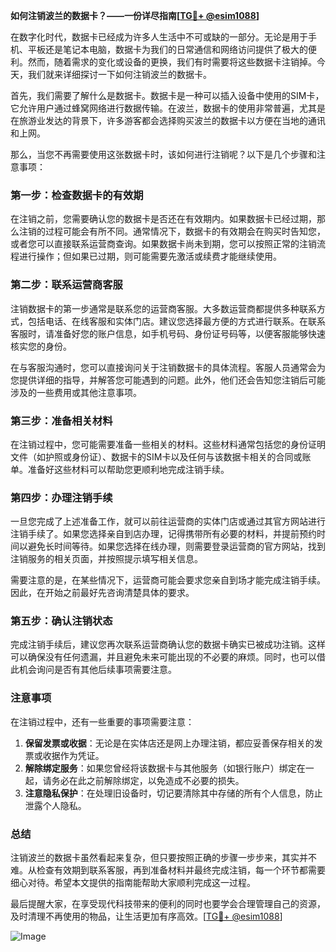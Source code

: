 **如何注销波兰的数据卡？——一份详尽指南[[TG💪+ @esim1088](https://t.me/s/esim1088)]**

在数字化时代，数据卡已经成为许多人生活中不可或缺的一部分。无论是用于手机、平板还是笔记本电脑，数据卡为我们的日常通信和网络访问提供了极大的便利。然而，随着需求的变化或设备的更换，我们有时需要将这些数据卡注销掉。今天，我们就来详细探讨一下如何注销波兰的数据卡。

首先，我们需要了解什么是数据卡。数据卡是一种可以插入设备中使用的SIM卡，它允许用户通过蜂窝网络进行数据传输。在波兰，数据卡的使用非常普遍，尤其是在旅游业发达的背景下，许多游客都会选择购买波兰的数据卡以方便在当地的通讯和上网。

那么，当您不再需要使用这张数据卡时，该如何进行注销呢？以下是几个步骤和注意事项：

### 第一步：检查数据卡的有效期

在注销之前，您需要确认您的数据卡是否还在有效期内。如果数据卡已经过期，那么注销的过程可能会有所不同。通常情况下，数据卡的有效期会在购买时告知您，或者您可以直接联系运营商查询。如果数据卡尚未到期，您可以按照正常的注销流程进行操作；但如果已过期，则可能需要先激活或续费才能继续使用。

### 第二步：联系运营商客服

注销数据卡的第一步通常是联系您的运营商客服。大多数运营商都提供多种联系方式，包括电话、在线客服和实体门店。建议您选择最方便的方式进行联系。在联系客服时，请准备好您的账户信息，如手机号码、身份证号码等，以便客服能够快速核实您的身份。

在与客服沟通时，您可以直接询问关于注销数据卡的具体流程。客服人员通常会为您提供详细的指导，并解答您可能遇到的问题。此外，他们还会告知您注销后可能涉及的一些费用或其他注意事项。

### 第三步：准备相关材料

在注销过程中，您可能需要准备一些相关的材料。这些材料通常包括您的身份证明文件（如护照或身份证）、数据卡的SIM卡以及任何与该数据卡相关的合同或账单。准备好这些材料可以帮助您更顺利地完成注销手续。

### 第四步：办理注销手续

一旦您完成了上述准备工作，就可以前往运营商的实体门店或通过其官方网站进行注销手续了。如果您选择亲自到店办理，记得携带所有必要的材料，并提前预约时间以避免长时间等待。如果您选择在线办理，则需要登录运营商的官方网站，找到注销服务的相关页面，并按照提示填写相关信息。

需要注意的是，在某些情况下，运营商可能会要求您亲自到场才能完成注销手续。因此，在开始之前最好先咨询清楚具体的要求。

### 第五步：确认注销状态

完成注销手续后，建议您再次联系运营商确认您的数据卡确实已被成功注销。这样可以确保没有任何遗漏，并且避免未来可能出现的不必要的麻烦。同时，也可以借此机会询问是否有其他后续事项需要注意。

### 注意事项

在注销过程中，还有一些重要的事项需要注意：

1. **保留发票或收据**：无论是在实体店还是网上办理注销，都应妥善保存相关的发票或收据作为凭证。
2. **解除绑定服务**：如果您曾经将该数据卡与其他服务（如银行账户）绑定在一起，请务必在此之前解除绑定，以免造成不必要的损失。
3. **注意隐私保护**：在处理旧设备时，切记要清除其中存储的所有个人信息，防止泄露个人隐私。

### 总结

注销波兰的数据卡虽然看起来复杂，但只要按照正确的步骤一步步来，其实并不难。从检查有效期到联系客服，再到准备材料并最终完成注销，每一个环节都需要细心对待。希望本文提供的指南能帮助大家顺利完成这一过程。

最后提醒大家，在享受现代科技带来的便利的同时也要学会合理管理自己的资源，及时清理不再使用的物品，让生活更加有序高效。[[TG💪+ @esim1088](https://t.me/s/esim1088)]

![Image](https://i.postimg.cc/4NQfJmqS/Snipaste-2025-05-13-00-14-12.png)